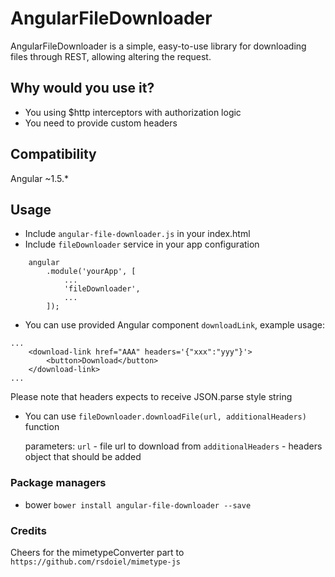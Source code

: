 # AngularFileDownloader #

AngularFileDownloader is a simple, easy-to-use library for downloading files through REST, allowing altering the request.

## Why would you use it? ##

* You using $http interceptors with authorization logic
* You need to provide custom headers

## Compatibility ##

Angular ~1.5.*

## Usage ##

* Include `angular-file-downloader.js` in your index.html
* Include `fileDownloader` service in your app configuration

```
    angular
        .module('yourApp', [
            ...
            'fileDownloader',
            ...
        ]);
```

* You can use provided Angular component `downloadLink`, example usage:

```
...
    <download-link href="AAA" headers='{"xxx":"yyy"}'>
        <button>Download</button>
    </download-link>
...
```

Please note that headers expects to receive JSON.parse style string
 
* You can use `fileDownloader.downloadFile(url, additionalHeaders)` function
    
    parameters:
        `url` - file url to download from
        `additionalHeaders` - headers object that should be added

### Package managers ###

* bower
    `bower install angular-file-downloader --save`

### Credits ###

Cheers for the mimetypeConverter part to `https://github.com/rsdoiel/mimetype-js`
